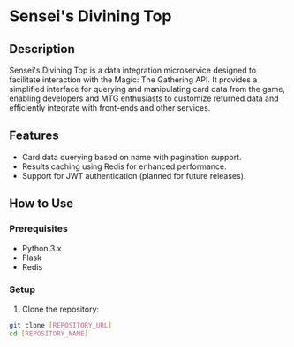 # Sensei's Divining Top

## Description
Sensei's Divining Top is a data integration microservice designed to facilitate interaction with the Magic: The Gathering API. It provides a simplified interface for querying and manipulating card data from the game, enabling developers and MTG enthusiasts to customize returned data and efficiently integrate with front-ends and other services.

## Features
- Card data querying based on name with pagination support.
- Results caching using Redis for enhanced performance.
- Support for JWT authentication (planned for future releases).

## How to Use
### Prerequisites
- Python 3.x
- Flask
- Redis

### Setup
1. Clone the repository:
```bash
git clone [REPOSITORY_URL]
cd [REPOSITORY_NAME]
